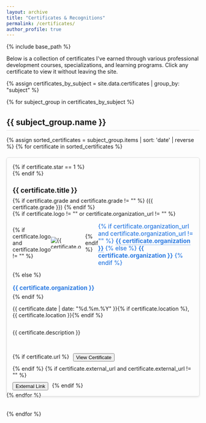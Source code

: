 ```yaml
---
layout: archive
title: "Certificates & Recognitions"
permalink: /certificates/
author_profile: true
---
```


{% include base_path %}

<p>
  Below is a collection of certificates I've earned through various professional development courses, specializations, and learning programs. Click any certificate to view it without leaving the site.
</p>

<style>
  .certificate-item {
    display: flex;
    flex-direction: column;
    height: 100%;
    border: 1px solid #ddd;
    border-radius: 5px;
    padding: 15px;
    box-shadow: 0 2px 5px rgba(0,0,0,0.1);
    position: relative;
  }
  
  .certificate-title {
    font-size: 1.1rem !important;
    margin-bottom: 0.5rem;
  }
  
  .certificate-star {
    position: absolute;
    top: 10px;
    right: 10px;
    color: #ffd700;
    font-size: 1.2rem;
    z-index: 2;
  }
  
  .certificate-description {
    white-space: normal;
    overflow: visible;
    text-overflow: clip;
    max-height: none;
    display: block;
    width: 100%;
    flex-grow: 1;
  }
  
  .btn {
    margin-top: auto;
    align-self: flex-start;
  }
  
  .certificate-buttons {
    display: flex;
    gap: 10px;
    flex-wrap: wrap;
    margin-top: auto;
  }
  
  .certificate-buttons .btn {
    margin-top: 0;
  }
  
  .certificate-category {
    margin-top: 2rem;
    margin-bottom: 1rem;
    border-bottom: 1px solid #ddd;
    padding-bottom: 0.5rem;
  }
  
  .certificate-grid {
    display: grid;
    grid-template-columns: repeat(auto-fill, minmax(300px, 1fr));
    gap: 20px;
    margin-bottom: 2rem;
  }
  
  .certificate-organization {
    color: #2a7ae2;
    font-size: 1.1em;
    font-weight: 500;
    margin-bottom: 5px;
  }
  
  .certificate-organization a {
    color: inherit;
    text-decoration: none;
    border-bottom: 1px dotted;
  }
  
  .certificate-organization a:hover {
    border-bottom: 1px solid;
  }
  
  .org-logo-container {
    display: flex;
    align-items: center;
    margin-bottom: 8px;
  }
  
  .org-logo {
    max-height: 30px;
    max-width: 80px;
    margin-right: 10px;
  }

  /* Modal styles for certificate viewer */
  .certificate-modal {
    display: none;
    position: fixed;
    z-index: 100000;
    left: 0;
    top: 0;
    width: 100%;
    height: 100%;
    background-color: rgba(0,0,0,0.9);
    overflow: auto;
  }
  
  .modal-content {
    position: relative;
    margin: 2% auto;
    padding: 0;
    width: 95%;
    max-width: 1200px;
    height: 90%;
    background: white;
    border-radius: 8px;
    display: flex;
    flex-direction: column;
  }
  
  .modal-header {
    padding: 15px 20px;
    background: #f8f9fa;
    border-bottom: 1px solid #dee2e6;
    border-radius: 8px 8px 0 0;
  }
  
  .modal-header h3 {
    margin: 0;
    color: #333;
  }
  
  .modal-iframe {
    width: 100%;
    height: 100%;
    border: none;
    border-radius: 0 0 8px 8px;
    flex: 1;
  }
  
  .modal-close {
    position: absolute;
    top: 10px;
    right: 20px;
    color: #666;
    font-size: 28px;
    font-weight: bold;
    cursor: pointer;
    z-index: 100001;
    background: white;
    border-radius: 50%;
    width: 35px;
    height: 35px;
    display: flex;
    align-items: center;
    justify-content: center;
    box-shadow: 0 2px 5px rgba(0,0,0,0.2);
  }
  
  .modal-close:hover {
    color: #000;
    background: #f8f9fa;
  }
  
  /* Mobile responsive modal */
  @media (max-width: 768px) {
    .modal-content {
      width: 98%;
      height: 95%;
      margin: 1% auto;
    }
    
    .modal-header {
      padding: 10px 15px;
    }
    
    .modal-close {
      top: 5px;
      right: 10px;
      font-size: 24px;
      width: 30px;
      height: 30px;
    }
  }
</style>

{% assign certificates_by_subject = site.data.certificates | group_by: "subject" %}

{% for subject_group in certificates_by_subject %}
  <h2 class="certificate-category">{{ subject_group.name }}</h2>
  <div class="certificate-grid">
    {% assign sorted_certificates = subject_group.items | sort: 'date' | reverse %}
    {% for certificate in sorted_certificates %}
      <div class="certificate-item">
        {% if certificate.star == 1 %}
          <div class="certificate-star">
            <i class="fa fa-star" aria-hidden="true"></i>
          </div>
        {% endif %}
        <div class="certificate-title-container">
          <h2 class="certificate-title">{{ certificate.title }}</h2>
          {% if certificate.grade and certificate.grade != "" %}
            <span class="certificate-grade">({{ certificate.grade }})</span>
          {% endif %}
        </div>
        <div class="certificate-meta">
          {% if certificate.logo != "" or certificate.organization_url != "" %}
          <div class="org-logo-container">
            {% if certificate.logo and certificate.logo != "" %}
              <img src="{{ certificate.logo }}" alt="{{ certificate.organization }} logo" class="org-logo">
            {% endif %}
            <p class="certificate-organization">
              {% if certificate.organization_url and certificate.organization_url != "" %}
                <a href="{{ certificate.organization_url }}" target="_blank"><strong>{{ certificate.organization }}</strong></a>
              {% else %}
                <strong>{{ certificate.organization }}</strong>
              {% endif %}
            </p>
          </div>
          {% else %}
          <p class="certificate-organization">
            <strong>{{ certificate.organization }}</strong>
          </p>
          {% endif %}
          <p>{{ certificate.date | date: "%d.%m.%Y" }}{% if certificate.location %}, {{ certificate.location }}{% endif %}</p>
        </div>
        <p class="certificate-description">{{ certificate.description }}</p>
        <div class="certificate-buttons">
          {% if certificate.url %}
            <button onclick="openCertificateModal('{{ certificate.url }}')" class="btn btn--info">
              <i class="fa fa-eye" aria-hidden="true"></i> View Certificate
            </button>
          {% endif %}
          {% if certificate.external_url and certificate.external_url != "" %}
            <button onclick="openCertificateModal('{{ certificate.external_url }}')" class="btn btn--primary">
              <i class="fa fa-external-link" aria-hidden="true"></i> External Link
            </button>
          {% endif %}
        </div>
      </div>
    {% endfor %}
  </div>
{% endfor %}

<!-- Modal for certificate preview -->
<div id="certificateModal" class="certificate-modal">
  <div class="modal-content">
    <span class="modal-close">&times;</span>
    <div class="modal-header">
      <h3 id="modalTitle">Certificate Viewer</h3>
    </div>
    <iframe id="modalIframe" class="modal-iframe" src=""></iframe>
  </div>
</div>

<script>
function convertToEmbeddableUrl(url) {
  // Handle Google Drive URLs
  if (url.includes('drive.google.com/file/d/')) {
    const fileId = url.match(/\/file\/d\/([a-zA-Z0-9-_]+)/)[1];
    return `https://drive.google.com/file/d/${fileId}/preview`;
  }
  
  // Handle Google Drive sharing URLs
  if (url.includes('drive.google.com') && url.includes('id=')) {
    const fileId = url.match(/id=([a-zA-Z0-9-_]+)/)[1];
    return `https://drive.google.com/file/d/${fileId}/preview`;
  }
  
  // Handle other document platforms
  if (url.includes('dropbox.com')) {
    return url.replace('?dl=0', '').replace('www.dropbox.com', 'dl.dropboxusercontent.com');
  }
  
  // For other URLs, try to embed directly
  return url;
}

function openCertificateModal(url) {
  const modal = document.getElementById('certificateModal');
  const iframe = document.getElementById('modalIframe');
  const title = document.getElementById('modalTitle');
  
  // Convert URL to embeddable format
  const embedUrl = convertToEmbeddableUrl(url);
  
  // Set iframe source
  iframe.src = embedUrl;
  
  // Update modal title
  title.textContent = 'Certificate Viewer';
  
  // Show modal
  modal.style.display = 'block';
  
  // Prevent body scrolling
  document.body.style.overflow = 'hidden';
}

function closeCertificateModal() {
  const modal = document.getElementById('certificateModal');
  const iframe = document.getElementById('modalIframe');
  
  // Hide modal
  modal.style.display = 'none';
  
  // Clear iframe
  iframe.src = '';
  
  // Restore body scrolling
  document.body.style.overflow = 'auto';
}

// Event listeners
document.addEventListener('DOMContentLoaded', function() {
  const modal = document.getElementById('certificateModal');
  const closeBtn = document.querySelector('.modal-close');
  
  // Close modal when clicking the X
  if (closeBtn) {
    closeBtn.onclick = closeCertificateModal;
  }
  
  // Close modal when clicking outside
  window.onclick = function(event) {
    if (event.target === modal) {
      closeCertificateModal();
    }
  };
  
  // Close modal with Escape key
  document.addEventListener('keydown', function(event) {
    if (event.key === 'Escape') {
      closeCertificateModal();
    }
  });
});
</script>
